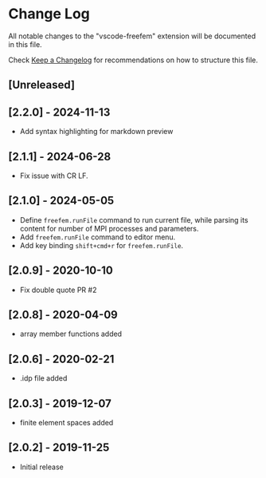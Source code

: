 # Change Log

All notable changes to the "vscode-freefem" extension will be documented in this file.

Check [Keep a Changelog](http://keepachangelog.com/) for recommendations on how to structure this file.

## [Unreleased]

## [2.2.0] - 2024-11-13

- Add syntax highlighting for markdown preview

## [2.1.1] - 2024-06-28

- Fix issue with CR LF.

## [2.1.0] - 2024-05-05

- Define `freefem.runFile` command to run current file, while parsing its content for number of MPI processes and parameters.
- Add `freefem.runFile` command to editor menu.
- Add key binding `shift+cmd+r` for `freefem.runFile`.

## [2.0.9] - 2020-10-10

- Fix double quote PR #2

## [2.0.8] - 2020-04-09

- array member functions added

## [2.0.6] - 2020-02-21

- .idp file added
  
## [2.0.3] - 2019-12-07

- finite element spaces added

## [2.0.2] - 2019-11-25

- Initial release
